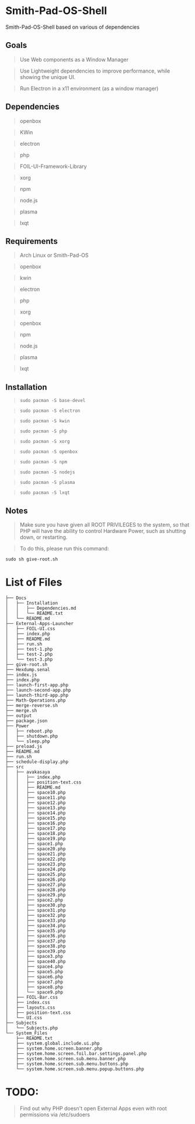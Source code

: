 # Smith-Pad-OS-Shell
Smith-Pad-OS-Shell based on various of dependencies 



## Goals 

> Use Web components as a Window Manager 

> Use Lightweight dependencies to improve performance, while showing the unique 
> UI. 


> Run Electron in a x11 environment (as a window manager)





## Dependencies

> openbox 

> KWin

> electron

> php

> FOIL-UI-Framework-Library

> xorg

> npm

> node.js

> plasma

> lxqt




## Requirements 

> Arch Linux or Smith-Pad-OS 

> openbox

> kwin

> electron

> php

> xorg 

> openbox 

> npm

> node.js

> plasma

> lxqt




## Installation 


> `sudo pacman -S base-devel`

> `sudo pacman -S electron` 

> `sudo pacman -S kwin`

> `sudo pacman -S php`

> `sudo pacman -S xorg`

> `sudo pacman -S openbox`

> `sudo pacman -S npm`

> `sudo pacman -S nodejs`

> `sudo pacman -S plasma`

> `sudo pacman -S lxqt`



## Notes 

> Make sure you have given all ROOT PRIVILEGES to the system, so that PHP 
> will have the ability to control Hardware Power, such as shutting down, 
> or restarting. 


> To do this, please run this command: 

`sudo sh give-root.sh`



# List of Files 

```shell
├── Docs
│   ├── Installation
│   │   ├── Dependencies.md
│   │   └── README.txt
│   └── README.md
├── External-Apps-Launcher
│   ├── FOIL-UI.css
│   ├── index.php
│   ├── README.md
│   ├── run.sh
│   ├── test-1.php
│   ├── test-2.php
│   └── test-3.php
├── give-root.sh
├── Hexdump.senal
├── index.js
├── index.php
├── launch-first-app.php
├── launch-second-app.php
├── launch-third-app.php
├── Math-Operations.php
├── merge-reverse.sh
├── merge.sh
├── output
├── package.json
├── Power
│   ├── reboot.php
│   ├── shutdown.php
│   └── sleep.php
├── preload.js
├── README.md
├── run.sh
├── schedule-display.php
├── src
│   ├── avakasaya
│   │   ├── index.php
│   │   ├── position-text.css
│   │   ├── README.md
│   │   ├── space10.php
│   │   ├── space11.php
│   │   ├── space12.php
│   │   ├── space13.php
│   │   ├── space14.php
│   │   ├── space15.php
│   │   ├── space16.php
│   │   ├── space17.php
│   │   ├── space18.php
│   │   ├── space19.php
│   │   ├── space1.php
│   │   ├── space20.php
│   │   ├── space21.php
│   │   ├── space22.php
│   │   ├── space23.php
│   │   ├── space24.php
│   │   ├── space25.php
│   │   ├── space26.php
│   │   ├── space27.php
│   │   ├── space28.php
│   │   ├── space29.php
│   │   ├── space2.php
│   │   ├── space30.php
│   │   ├── space31.php
│   │   ├── space32.php
│   │   ├── space33.php
│   │   ├── space34.php
│   │   ├── space35.php
│   │   ├── space36.php
│   │   ├── space37.php
│   │   ├── space38.php
│   │   ├── space39.php
│   │   ├── space3.php
│   │   ├── space40.php
│   │   ├── space4.php
│   │   ├── space5.php
│   │   ├── space6.php
│   │   ├── space7.php
│   │   ├── space8.php
│   │   └── space9.php
│   ├── FOIL-Bar.css
│   ├── index.css
│   ├── layouts.css
│   ├── position-text.css
│   └── UI.css
├── Subjects
│   └── Subjects.php
└── System_Files
    ├── README.txt
    ├── system.global.include.ui.php
    ├── system.home.screen.banner.php
    ├── system.home.screen.foil.bar.settings.panel.php
    ├── system.home.screen.sub.menu.banner.php
    ├── system.home.screen.sub.menu.buttons.php
    └── system.home.screen.sub.menu.popup.buttons.php
```


# TODO: 

> Find out why PHP doesn't open External Apps even with root permissions via /etc/sudoers
